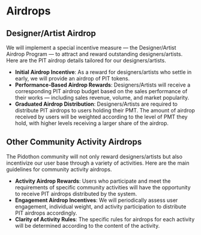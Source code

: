 # Airdrops

## Designer/Artist Airdrop

We will implement a special incentive measure — the Designer/Artist Airdrop Program — to attract and reward outstanding designers/artists. Here are the PIT airdrop details tailored for our designers/artists.

* **Initial Airdrop Incentive**: As a reward for designers/artists who settle in early, we will provide an airdrop of PIT tokens.
* **Performance-Based Airdrop Rewards**: Designers/Artists will receive a corresponding PIT airdrop budget based on the sales performance of their works — including sales revenue, volume, and market popularity.
* **Graduated Airdrop Distribution**: Designers/Artists are required to distribute PIT airdrops to users holding their PMT. The amount of airdrop received by users will be weighted according to the level of PMT they hold, with higher levels receiving a larger share of the airdrop.

## Other Community Activity Airdrops

The Pidothon community will not only reward designers/artists but also incentivize our user base through a variety of activities. Here are the main guidelines for community activity airdrops.

* **Activity Airdrop Rewards**: Users who participate and meet the requirements of specific community activities will have the opportunity to receive PIT airdrops distributed by the system.
* **Engagement Airdrop Incentives**: We will periodically assess user engagement, individual weight, and activity participation to distribute PIT airdrops accordingly.
* **Clarity of Activity Rules**: The specific rules for airdrops for each activity will be determined according to the content of the activity.
